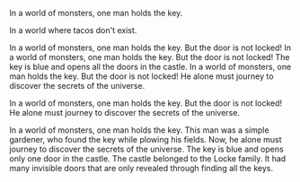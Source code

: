 In a world of monsters, one man holds the key.

In a world where tacos don't exist.

In a world of monsters, one man holds the key. But the door is not locked!
In a world of monsters, one man holds the key. But the door is not locked!
The key is blue and opens all the doors in the castle.
In a world of monsters, one man holds the key. But the door is not locked! He alone must journey to discover the secrets of the universe.

In a world of monsters, one man holds the key. But the door is not locked! He alone must journey to discover the secrets of the universe.

In a world of monsters, one man holds the key. This man was a simple gardener, who found the key while plowing his fields.  Now, he alone must journey to discover the secrets of the universe.
The key is blue and opens only one door in the castle. The castle belonged to the Locke family. It had many invisible doors that are only revealed through finding all the keys.
